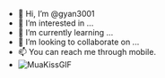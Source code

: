 - 👋 Hi, I’m @gyan3001
- 👀 I’m interested in ...
- 🌱 I’m currently learning ...
- 💞️ I’m looking to collaborate on ...
- 📫 You can reach me through mobile.
- ![MuaKissGIF](https://github.com/gyan3001/gyan3001/assets/151815751/0a5d8ac2-e9fd-4ce5-8f91-a51a665ec4ca)


<!---
gyan3001/gyan3001 is a ✨ special ✨ repository because its `README.md` (this file) appears on your GitHub profile.
You can click the Preview link to take a look at your changes.
--->
